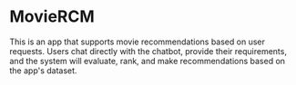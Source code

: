 # MovieRCM
This is an app that supports movie recommendations based on user requests. Users chat directly with the chatbot, provide their requirements, and the system will evaluate, rank, and make recommendations based on the app's dataset.
